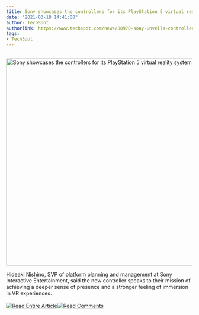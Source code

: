 ```yaml
---
title: Sony showcases the controllers for its PlayStation 5 virtual reality system
date: "2021-03-18 14:41:00"
author: TechSpot
authorlink: https://www.techspot.com/news/88970-sony-unveils-controllers-next-gen-vr-platform-playstation.html
tags:
- TechSpot
---
```

<a href="https://www.techspot.com/news/88970-sony-unveils-controllers-next-gen-vr-platform-playstation.html" target="_blank"><img src="https://static.techspot.com/images2/news/ts3_thumbs/2021/03/2021-03-18-ts3_thumbs-815.jpg" width="800" height="560" style="padding: 15px 0" title="Sony showcases the controllers for its PlayStation 5 virtual reality system" /></a><br />Hideaki Nishino, SVP of platform planning and management at Sony Interactive Entertainment, said the new controller speaks to their mission of achieving a deeper sense of presence and a stronger feeling of immersion in VR experiences.<br /><br /><a href="https://www.techspot.com/news/88970-sony-unveils-controllers-next-gen-vr-platform-playstation.html"><img src="https://static.techspot.com/images/rss/rss_buttons_01.png" border="0" alt="Read Entire Article" /></a><a href="https://www.techspot.com/news/88970-sony-unveils-controllers-next-gen-vr-platform-playstation.html#comments"><img src="https://static.techspot.com/images/rss/rss_buttons_02.png" border="0" alt="Read Comments" /></a><br /><br />